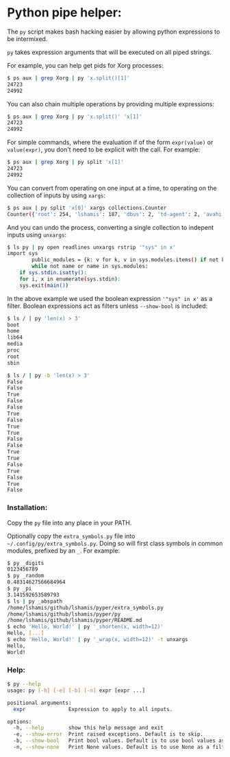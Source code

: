 # Python pipe helper:
The `py` script makes bash hacking easier by allowing python expressions to be intermixed.

`py` takes expression arguments that will be executed on all piped strings.

For example, you can help get pids for Xorg processes:
```sh
$ ps aux | grep Xorg | py 'x.split()[1]'
24723
24992
```

You can also chain multiple operations by providing multiple expressions:
```sh
$ ps aux | grep Xorg | py 'x.split()' 'x[1]'
24723
24992
```

For simple commands, where the evaluation if of the form `expr(value)` or `value(expr)`, you don't need to be explicit with the call. For example:
```sh
$ ps aux | grep Xorg | py split 'x[1]'
24723
24992
```

You can convert from operating on one input at a time, to operating on the collection of inputs by using `xargs`:
```sh
$ ps aux | py split 'x[0]' xargs collections.Counter
Counter({'root': 254, 'lshamis': 187, 'dbus': 2, 'td-agent': 2, 'avahi': 2, 'USER': 1, 'polkitd': 1, 'rtkit': 1, 'chrony': 1, 'colord': 1, 'nobody': 1, 'dnsmasq': 1, 'systemd+': 1})
```

And you can undo the process, converting a single collection to indepent inputs using `unxargs`:
```sh
$ ls py | py open readlines unxargs rstrip '"sys" in x'
import sys
        public_modules = {k: v for k, v in sys.modules.items() if not k.startswith("_")}
        while not name or name in sys.modules:
    if sys.stdin.isatty():
    for i, x in enumerate(sys.stdin):
    sys.exit(main())
```

In the above example we used the boolean expression `'"sys" in x'` as a filter.
Boolean expressions act as filters unless `--show-bool` is included:
```sh
$ ls / | py 'len(x) > 3'
boot
home
lib64
media
proc
root
sbin

$ ls / | py -b 'len(x) > 3'
False
False
True
False
False
True
False
True
True
False
False
True
True
False
True
False
True
False
```

### Installation:
Copy the `py` file into any place in your PATH.

Optionally copy the `extra_symbols.py` file into `~/.config/py/extra_symbols.py`. Doing so will first class symbols in common modules, prefixed by an `_`. For example:
```sh
$ py _digits
0123456789
$ py _random
0.48314627566684964
$ py _pi
3.141592653589793
$ ls | py _abspath
/home/lshamis/github/lshamis/pyper/extra_symbols.py
/home/lshamis/github/lshamis/pyper/py
/home/lshamis/github/lshamis/pyper/README.md
$ echo 'Hello, World!' | py '_shorten(x, width=12)'
Hello, [...]
$ echo 'Hello, World!' | py '_wrap(x, width=12)' -t unxargs
Hello,
World!
```

### Help:
```sh
$ py --help
usage: py [-h] [-e] [-b] [-n] expr [expr ...]

positional arguments:
  expr              Expression to apply to all inputs.

options:
  -h, --help        show this help message and exit
  -e, --show-error  Print raised exceptions. Default is to skip.
  -b, --show-bool   Print bool values. Default is to use bool values as a filter.
  -n, --show-none   Print None values. Default is to use None as a filter.
```
